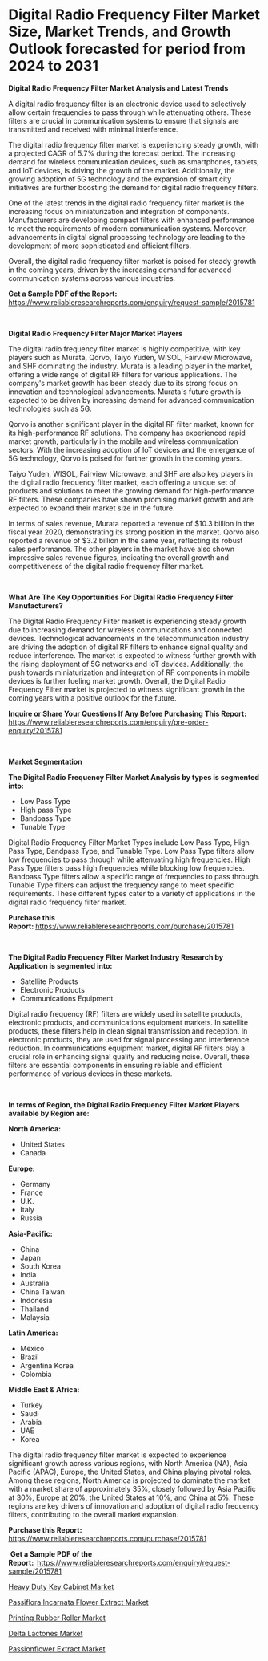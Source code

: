 <p><h1>Digital Radio Frequency Filter Market Size, Market Trends, and Growth Outlook forecasted for period from 2024 to 2031</h1></p><p><strong>Digital Radio Frequency Filter Market Analysis and Latest Trends</strong></p>
<p><p>A digital radio frequency filter is an electronic device used to selectively allow certain frequencies to pass through while attenuating others. These filters are crucial in communication systems to ensure that signals are transmitted and received with minimal interference.</p><p>The digital radio frequency filter market is experiencing steady growth, with a projected CAGR of 5.7% during the forecast period. The increasing demand for wireless communication devices, such as smartphones, tablets, and IoT devices, is driving the growth of the market. Additionally, the growing adoption of 5G technology and the expansion of smart city initiatives are further boosting the demand for digital radio frequency filters.</p><p>One of the latest trends in the digital radio frequency filter market is the increasing focus on miniaturization and integration of components. Manufacturers are developing compact filters with enhanced performance to meet the requirements of modern communication systems. Moreover, advancements in digital signal processing technology are leading to the development of more sophisticated and efficient filters.</p><p>Overall, the digital radio frequency filter market is poised for steady growth in the coming years, driven by the increasing demand for advanced communication systems across various industries.</p></p>
<p><strong>Get a Sample PDF of the Report:&nbsp;</strong> <a href="https://www.reliableresearchreports.com/enquiry/request-sample/2015781">https://www.reliableresearchreports.com/enquiry/request-sample/2015781</a></p>
<p>&nbsp;</p>
<p><strong>Digital Radio Frequency Filter Major Market Players</strong></p>
<p><p>The digital radio frequency filter market is highly competitive, with key players such as Murata, Qorvo, Taiyo Yuden, WISOL, Fairview Microwave, and SHF dominating the industry. Murata is a leading player in the market, offering a wide range of digital RF filters for various applications. The company's market growth has been steady due to its strong focus on innovation and technological advancements. Murata's future growth is expected to be driven by increasing demand for advanced communication technologies such as 5G.</p><p>Qorvo is another significant player in the digital RF filter market, known for its high-performance RF solutions. The company has experienced rapid market growth, particularly in the mobile and wireless communication sectors. With the increasing adoption of IoT devices and the emergence of 5G technology, Qorvo is poised for further growth in the coming years.</p><p>Taiyo Yuden, WISOL, Fairview Microwave, and SHF are also key players in the digital radio frequency filter market, each offering a unique set of products and solutions to meet the growing demand for high-performance RF filters. These companies have shown promising market growth and are expected to expand their market size in the future.</p><p>In terms of sales revenue, Murata reported a revenue of $10.3 billion in the fiscal year 2020, demonstrating its strong position in the market. Qorvo also reported a revenue of $3.2 billion in the same year, reflecting its robust sales performance. The other players in the market have also shown impressive sales revenue figures, indicating the overall growth and competitiveness of the digital radio frequency filter market.</p></p>
<p>&nbsp;</p>
<p><strong>What Are The Key Opportunities For Digital Radio Frequency Filter Manufacturers?</strong></p>
<p><p>The Digital Radio Frequency Filter market is experiencing steady growth due to increasing demand for wireless communications and connected devices. Technological advancements in the telecommunication industry are driving the adoption of digital RF filters to enhance signal quality and reduce interference. The market is expected to witness further growth with the rising deployment of 5G networks and IoT devices. Additionally, the push towards miniaturization and integration of RF components in mobile devices is further fueling market growth. Overall, the Digital Radio Frequency Filter market is projected to witness significant growth in the coming years with a positive outlook for the future.</p></p>
<p><strong>Inquire or Share Your Questions If Any Before Purchasing This Report:</strong> <a href="https://www.reliableresearchreports.com/enquiry/pre-order-enquiry/2015781">https://www.reliableresearchreports.com/enquiry/pre-order-enquiry/2015781</a></p>
<p>&nbsp;</p>
<p><strong>Market Segmentation</strong></p>
<p><strong>The Digital Radio Frequency Filter Market Analysis by types is segmented into:</strong></p>
<p><ul><li>Low Pass Type</li><li>High pass Type</li><li>Bandpass Type</li><li>Tunable Type</li></ul></p>
<p><p>Digital Radio Frequency Filter Market Types include Low Pass Type, High Pass Type, Bandpass Type, and Tunable Type. Low Pass Type filters allow low frequencies to pass through while attenuating high frequencies. High Pass Type filters pass high frequencies while blocking low frequencies. Bandpass Type filters allow a specific range of frequencies to pass through. Tunable Type filters can adjust the frequency range to meet specific requirements. These different types cater to a variety of applications in the digital radio frequency filter market.</p></p>
<p><strong>Purchase this Report:&nbsp;</strong><a href="https://www.reliableresearchreports.com/purchase/2015781">https://www.reliableresearchreports.com/purchase/2015781</a></p>
<p>&nbsp;</p>
<p><strong>The Digital Radio Frequency Filter Market Industry Research by Application is segmented into:</strong></p>
<p><ul><li>Satellite Products</li><li>Electronic Products</li><li>Communications Equipment</li></ul></p>
<p><p>Digital radio frequency (RF) filters are widely used in satellite products, electronic products, and communications equipment markets. In satellite products, these filters help in clean signal transmission and reception. In electronic products, they are used for signal processing and interference reduction. In communications equipment market, digital RF filters play a crucial role in enhancing signal quality and reducing noise. Overall, these filters are essential components in ensuring reliable and efficient performance of various devices in these markets.</p></p>
<p>&nbsp;</p>
<p><strong>In terms of Region, the Digital Radio Frequency Filter Market Players available by Region are:</strong></p>
<p>
    <p> <strong> North America: </strong>
        <ul>
            <li>United States</li>
            <li>Canada</li>
        </ul>
        </p> 
    <p> <strong> Europe: </strong>
        <ul>
            <li>Germany</li>
            <li>France</li>
            <li>U.K.</li>
            <li>Italy</li>
            <li>Russia</li>
        </ul>
        </p> 
    <p> <strong> Asia-Pacific: </strong>
        <ul>
            <li>China</li>
            <li>Japan</li>
            <li>South Korea</li>
            <li>India</li>
            <li>Australia</li>
            <li>China Taiwan</li>
            <li>Indonesia</li>
            <li>Thailand</li>
            <li>Malaysia</li>
        </ul>
        </p> 
    <p> <strong> Latin America: </strong>
        <ul>
            <li>Mexico</li>
            <li>Brazil</li>
            <li>Argentina Korea</li>
            <li>Colombia</li>
        </ul>
        </p> 
    <p> <strong> Middle East & Africa: </strong>
        <ul>
            <li>Turkey</li>
            <li>Saudi</li>
            <li>Arabia</li>
            <li>UAE</li>
            <li>Korea</li>
        </ul>
    </p>
    </p>
<p><p>The digital radio frequency filter market is expected to experience significant growth across various regions, with North America (NA), Asia Pacific (APAC), Europe, the United States, and China playing pivotal roles. Among these regions, North America is projected to dominate the market with a market share of approximately 35%, closely followed by Asia Pacific at 30%, Europe at 20%, the United States at 10%, and China at 5%. These regions are key drivers of innovation and adoption of digital radio frequency filters, contributing to the overall market expansion.</p></p>
<p><strong>Purchase this Report: </strong><a href="https://www.reliableresearchreports.com/purchase/2015781">https://www.reliableresearchreports.com/purchase/2015781</a></p>
<p>&nbsp;<strong>Get a Sample PDF of the Report:&nbsp;&nbsp;</strong><a href="https://www.reliableresearchreports.com/enquiry/request-sample/2015781">https://www.reliableresearchreports.com/enquiry/request-sample/2015781</a></p>
<p><strong></strong></p>
<p><p><a href="https://view.publitas.com/reportprime-1/heavy-duty-key-cabinet-market-share-market-new-trends-analysis-report-by-type-by-application-by-end-use-by-region-and-segment-forecasts-2024-2031/">Heavy Duty Key Cabinet Market</a></p><p><a href="https://summer-dogwood-3e9.notion.site/Passiflora-Incarnata-Flower-Extract-Market-Furnish-Information-about-Market-Size-Market-Share-Mark-39bffe2991874b038e6ef69fff6717db">Passiflora Incarnata Flower Extract Market</a></p><p><a href="https://forested-sushi-9b0.notion.site/Printing-Rubber-Roller-Market-Provides-a-Comprehensive-Analysis-Including-a-Macro-Overview-of-the-Ma-f78d029b6d244ad99baf1bf3df4fa61d">Printing Rubber Roller Market</a></p><p><a href="https://view.publitas.com/reportprime-1/decoding-the-delta-lactones-market-a-deep-dive-into-the-latest-market-trends-market-segmentation-and-competitive-analysis/">Delta Lactones Market</a></p><p><a href="https://lydian-appliance-61d.notion.site/Passionflower-Extract-Market-Size-and-Growth-Market-Segmentation-Regional-and-Country-Breakdowns--2180e72d8b3048798f427a91a4efbe22">Passionflower Extract Market</a></p></p>